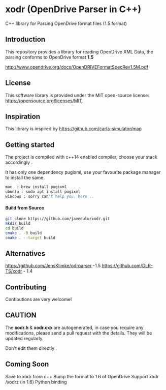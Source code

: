 # xodr (OpenDrive Parser in C++)
C++ library for Parsing OpenDrive format files (1.5 format)

## Introduction <a name="introduction"></a>

This repository provides a library for reading OpenDrive XML Data, the parsing conforms to OpenDrive format <b>1.5</b>

http://www.opendrive.org/docs/OpenDRIVEFormatSpecRev1.5M.pdf

## License <a name="license"></a>

This software library is provided under the MIT open-source license: https://opensource.org/licenses/MIT.

## Inspiration <a name="inspiration"></a>

This library is inspired by https://github.com/carla-simulator/map

## Getting started <a name="started"></a>
The project is compiled with c++14 enabled compiler, choose your stack accordingly .

It has only one dependency pugixml, use your favourite package manager to install the same.
```bash
mac  : brew install pugixml
ubuntu : sudo apt install pugixml
windows : sorry can't help you. here ..
```
#### Build from Source <a name="build"></a>

```bash
git clone https://github.com/javedulu/xodr.git
mkdir build
cd build
cmake . -B build
cmake . --target build
```

## Alternatives <a name="alternatives"></a>
https://github.com/JensKlimke/odrparser -1.5 
https://github.com/DLR-TS/xodr - 1.4

## Contributing <a name="contributing"></a>
Contibutions are very welcome!

## CAUTION <a name="caution"></a>

The <b>xodr.h</b> & <b> xodr.cxx </b> are autogenerated, in case you require any modifications, please send a pull request with the details. They will be updated regularly.

Don't edit them directly .

## Coming Soon <a name="future"></a>

  Save to xodr from c++
  Bump the format to 1.6 of OpenDrive
  Support xodr /xodrz (in 1.6)
  Python binding

